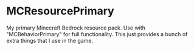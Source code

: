 # MCResourcePrimary
My primary Minecraft Bedrock resource pack. Use with "MCBehaviorPrimary" for full functionality. This just provides a bunch of extra things that I use in the game.
